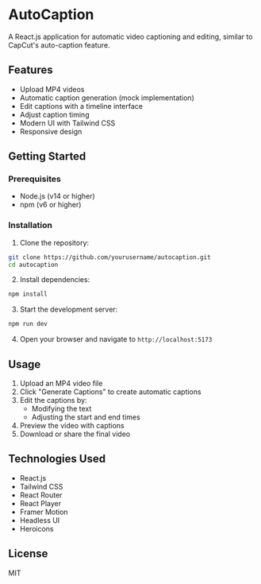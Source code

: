 <!-- @format -->

# AutoCaption

A React.js application for automatic video captioning and editing, similar to CapCut's auto-caption feature.

## Features

- Upload MP4 videos
- Automatic caption generation (mock implementation)
- Edit captions with a timeline interface
- Adjust caption timing
- Modern UI with Tailwind CSS
- Responsive design

## Getting Started

### Prerequisites

- Node.js (v14 or higher)
- npm (v6 or higher)

### Installation

1. Clone the repository:

```bash
git clone https://github.com/yourusername/autocaption.git
cd autocaption
```

2. Install dependencies:

```bash
npm install
```

3. Start the development server:

```bash
npm run dev
```

4. Open your browser and navigate to `http://localhost:5173`

## Usage

1. Upload an MP4 video file
2. Click "Generate Captions" to create automatic captions
3. Edit the captions by:
   - Modifying the text
   - Adjusting the start and end times
4. Preview the video with captions
5. Download or share the final video

## Technologies Used

- React.js
- Tailwind CSS
- React Router
- React Player
- Framer Motion
- Headless UI
- Heroicons

## License

MIT
